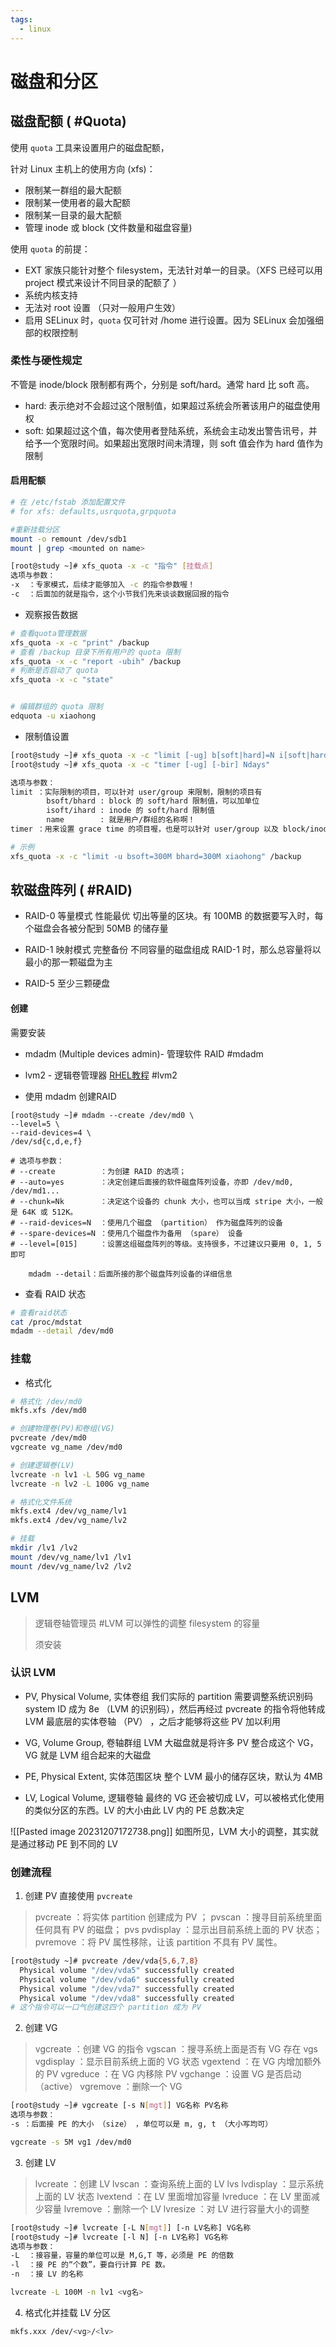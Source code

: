 ```yaml
---
tags:
  - linux
---
```

# 磁盘和分区

## 磁盘配额 ( #Quota)

使用 `quota` 工具来设置用户的磁盘配额，

针对 Linux 主机上的使用方向 (xfs)：

- 限制某一群组的最大配额
- 限制某一使用者的最大配额
- 限制某一目录的最大配额
- 管理 inode 或 block (文件数量和磁盘容量)

使用 `quota` 的前提：
- EXT 家族只能针对整个 filesystem，无法针对单一的目录。（XFS 已经可以用 project 模式来设计不同目录的配额了 ）
- 系统内核支持
- 无法对 root 设置 （只对一般用户生效）
- 启用 SELinux 时，`quota` 仅可针对 /home 进行设置。因为 SELinux 会加强细部的权限控制

### 柔性与硬性规定

不管是 inode/block 限制都有两个，分别是 soft/hard。通常 hard 比 soft 高。
- hard: 表示绝对不会超过这个限制值，如果超过系统会所著该用户的磁盘使用权
- soft: 如果超过这个值，每次使用者登陆系统，系统会主动发出警告讯号，并给予一个宽限时间。如果超出宽限时间未清理，则 soft 值会作为 hard 值作为限制 

#### 启用配额

```bash
# 在 /etc/fstab 添加配置文件
# for xfs: defaults,usrquota,grpquota

#重新挂载分区
mount -o remount /dev/sdb1
mount | grep <mounted on name>

[root@study ~]# xfs_quota -x -c "指令" [挂载点]
选项与参数：
-x  ：专家模式，后续才能够加入 -c 的指令参数喔！
-c  ：后面加的就是指令，这个小节我们先来谈谈数据回报的指令
```

- 观察报告数据
```bash
# 查看quota管理数据
xfs_quota -x -c "print" /backup
# 查看 /backup 目录下所有用户的 quota 限制
xfs_quota -x -c "report -ubih" /backup
# 判断是否启动了 quota
xfs_quota -x -c "state"


# 编辑群组的 quota 限制
edquota -u xiaohong
```

- 限制值设置
```bash
[root@study ~]# xfs_quota -x -c "limit [-ug] b[soft|hard]=N i[soft|hard]=N name"
[root@study ~]# xfs_quota -x -c "timer [-ug] [-bir] Ndays"

选项与参数：
limit ：实际限制的项目，可以针对 user/group 来限制，限制的项目有
        bsoft/bhard : block 的 soft/hard 限制值，可以加单位
        isoft/ihard : inode 的 soft/hard 限制值
        name        : 就是用户/群组的名称啊！
timer ：用来设置 grace time 的项目喔，也是可以针对 user/group 以及 block/inode 设置

# 示例
xfs_quota -x -c "limit -u bsoft=300M bhard=300M xiaohong" /backup
```

## 软磁盘阵列 ( #RAID)

- RAID-0 等量模式 性能最优
切出等量的区块。有 100MB 的数据要写入时，每个磁盘会各被分配到 50MB 的储存量

- RAID-1 映射模式 完整备份
不同容量的磁盘组成 RAID-1 时，那么总容量将以最小的那一颗磁盘为主

- RAID-5 至少三颗硬盘

#### 创建

需要安装 
- mdadm (Multiple devices admin)- 管理软件 RAID #mdadm
- lvm2 - 逻辑卷管理器 [RHEL教程](https://access.redhat.com/documentation/zh-cn/red_hat_enterprise_linux/9/html/configuring_and_managing_logical_volumes/creating-raid-logical-volumes_configuring-raid-logical-volumes) #lvm2

- 使用 mdadm 创建RAID
```
[root@study ~]# mdadm --create /dev/md0 \
--level=5 \
--raid-devices=4 \
/dev/sd{c,d,e,f}

# 选项与参数：
# --create          ：为创建 RAID 的选项；
# --auto=yes        ：决定创建后面接的软件磁盘阵列设备，亦即 /dev/md0, /dev/md1...
# --chunk=Nk        ：决定这个设备的 chunk 大小，也可以当成 stripe 大小，一般是 64K 或 512K。
# --raid-devices=N  ：使用几个磁盘 （partition） 作为磁盘阵列的设备
# --spare-devices=N ：使用几个磁盘作为备用 （spare） 设备
# --level=[015]     ：设置这组磁盘阵列的等级。支持很多，不过建议只要用 0, 1, 5 即可

	mdadm --detail：后面所接的那个磁盘阵列设备的详细信息
```

- 查看 RAID 状态
```bash
# 查看raid状态
cat /proc/mdstat
mdadm --detail /dev/md0
```


### 挂载

- 格式化
```bash
# 格式化 /dev/md0
mkfs.xfs /dev/md0

# 创建物理卷(PV)和卷组(VG)
pvcreate /dev/md0
vgcreate vg_name /dev/md0

# 创建逻辑卷(LV)
lvcreate -n lv1 -L 50G vg_name
lvcreate -n lv2 -L 100G vg_name

# 格式化文件系统
mkfs.ext4 /dev/vg_name/lv1
mkfs.ext4 /dev/vg_name/lv2

# 挂载
mkdir /lv1 /lv2
mount /dev/vg_name/lv1 /lv1
mount /dev/vg_name/lv2 /lv2
```


## LVM

> 逻辑卷轴管理员 #LVM 
> 可以弹性的调整 filesystem 的容量
> 
> 须安装 

### 认识 LVM

- PV, Physical Volume, 实体卷组
我们实际的 partition 需要调整系统识别码 system ID 成为 8e （LVM 的识别码），然后再经过 pvcreate 的指令将他转成 LVM 最底层的实体卷轴 （PV） ，之后才能够将这些 PV 加以利用

- VG, Volume Group, 卷轴群组
LVM 大磁盘就是将许多 PV 整合成这个 VG，VG 就是 LVM 组合起来的大磁盘

- PE, Physical Extent, 实体范围区块
整个 LVM 最小的储存区块，默认为 4MB

- LV, Logical Volume, 逻辑卷轴
最终的 VG 还会被切成 LV，可以被格式化使用的类似分区的东西。LV 的大小由此 LV 内的 PE 总数决定

![[Pasted image 20231207172738.png]]
如图所见，LVM 大小的调整，其实就是通过移动 PE 到不同的 LV

### 创建流程

1.  创建 PV 
直接使用 `pvcreate`

> pvcreate ：将实体 partition 创建成为 PV ；
> pvscan ：搜寻目前系统里面任何具有 PV 的磁盘；
> pvs
> pvdisplay ：显示出目前系统上面的 PV 状态；
> pvremove ：将 PV 属性移除，让该 partition 不具有 PV 属性。

```bash
[root@study ~]# pvcreate /dev/vda{5,6,7,8}
  Physical volume "/dev/vda5" successfully created
  Physical volume "/dev/vda6" successfully created
  Physical volume "/dev/vda7" successfully created
  Physical volume "/dev/vda8" successfully created
# 这个指令可以一口气创建这四个 partition 成为 PV
```

2. 创建 VG

> vgcreate ：创建 VG 的指令
> vgscan ：搜寻系统上面是否有 VG 存在
> vgs
> vgdisplay ：显示目前系统上面的 VG 状态
> vgextend ：在 VG 内增加额外的 PV 
> vgreduce ：在 VG 内移除 PV
> vgchange ：设置 VG 是否启动 （active）
> vgremove ：删除一个 VG 

```bash
[root@study ~]# vgcreate [-s N[mgt]] VG名称 PV名称
选项与参数：
-s ：后面接 PE 的大小 （size） ，单位可以是 m, g, t （大小写均可）

vgcreate -s 5M vg1 /dev/md0
```

3. 创建 LV

> lvcreate ：创建 LV 
> lvscan ：查询系统上面的 LV
> lvs
> lvdisplay ：显示系统上面的 LV 状态
> lvextend ：在 LV 里面增加容量
> lvreduce ：在 LV 里面减少容量
> lvremove ：删除一个 LV 
> lvresize ：对 LV 进行容量大小的调整

```bash
[root@study ~]# lvcreate [-L N[mgt]] [-n LV名称] VG名称
[root@study ~]# lvcreate [-l N] [-n LV名称] VG名称
选项与参数：
-L  ：接容量，容量的单位可以是 M,G,T 等，必须是 PE 的倍数
-l  ：接 PE 的“个数”，要自行计算 PE 数。
-n  ：接 LV 的名称

lvcreate -L 100M -n lv1 <vg名>
```

4. 格式化并挂载 LV 分区

```bash
mkfs.xxx /dev/<vg>/<lv>
```


